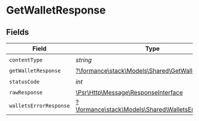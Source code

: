 # GetWalletResponse


## Fields

| Field                                                                                                        | Type                                                                                                         | Required                                                                                                     | Description                                                                                                  |
| ------------------------------------------------------------------------------------------------------------ | ------------------------------------------------------------------------------------------------------------ | ------------------------------------------------------------------------------------------------------------ | ------------------------------------------------------------------------------------------------------------ |
| `contentType`                                                                                                | *string*                                                                                                     | :heavy_check_mark:                                                                                           | N/A                                                                                                          |
| `getWalletResponse`                                                                                          | [?\formance\stack\Models\Shared\GetWalletResponse](../../models/shared/GetWalletResponse.md)                 | :heavy_minus_sign:                                                                                           | Wallet                                                                                                       |
| `statusCode`                                                                                                 | *int*                                                                                                        | :heavy_check_mark:                                                                                           | N/A                                                                                                          |
| `rawResponse`                                                                                                | [\Psr\Http\Message\ResponseInterface](https://www.php-fig.org/psr/psr-7/#33-psrhttpmessageresponseinterface) | :heavy_minus_sign:                                                                                           | N/A                                                                                                          |
| `walletsErrorResponse`                                                                                       | [?\formance\stack\Models\Shared\WalletsErrorResponse](../../models/shared/WalletsErrorResponse.md)           | :heavy_minus_sign:                                                                                           | Error                                                                                                        |